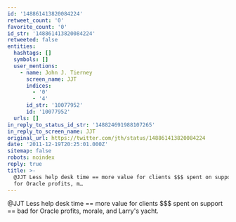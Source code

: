 ```yaml
---
id: '148861413820084224'
retweet_count: '0'
favorite_count: '0'
id_str: '148861413820084224'
retweeted: false
entities:
  hashtags: []
  symbols: []
  user_mentions:
    - name: John J. Tierney
      screen_name: JJT
      indices:
        - '0'
        - '4'
      id_str: '10077952'
      id: '10077952'
  urls: []
in_reply_to_status_id_str: '148824691988107265'
in_reply_to_screen_name: JJT
original_url: https://twitter.com/jth/status/148861413820084224
date: '2011-12-19T20:25:01.000Z'
sitemap: false
robots: noindex
reply: true
title: >-
  @JJT Less help desk time == more value for clients $$$ spent on support == bad
  for Oracle profits, m…
---
```


@JJT Less help desk time == more value for clients $$$ spent on support == bad for Oracle profits, morale, and Larry's yacht.